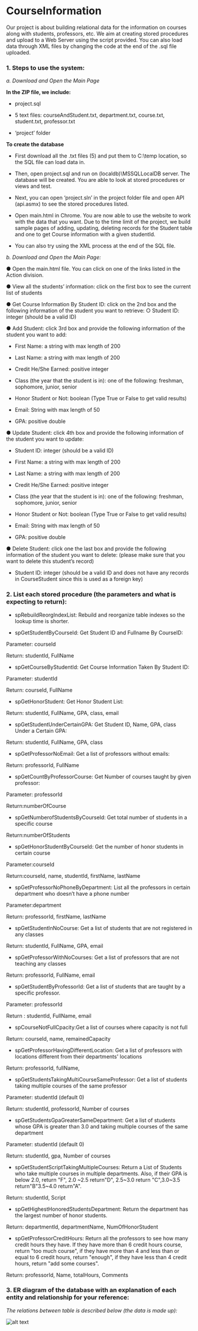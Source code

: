 # CourseInformation
Our project is about building relational data for the information on courses along with students, professors, etc. We aim at creating stored procedures and upload to a Web Server using the script provided. You can also load data through XML files by changing the code at the end of the .sql file uploaded.


### 1. Steps to use the system:
*a. Download and Open the Main Page*

__In the ZIP file, we include:__

- project.sql

- 5 text files: courseAndStudent.txt, department.txt, course.txt, student.txt, professor.txt

- ‘project’ folder

__To create the database__
- First download all the .txt files (5) and put them to C:\temp location, so the SQL file can load data in.

- Then, open project.sql and run on (localdb)\MSSQLLocalDB server. The database will be created. You are able to look at stored procedures or views and test.

- Next, you can open ‘project.sln’ in the project folder file and open API (api.asmx) to see the stored procedures listed.

- Open main.html in Chrome. You are now able to use the website to work with the data that you want. Due to the time limit of the project, we build sample pages of adding, updating, deleting records for the Student table and one to get Course information with a given studentId.

- You can also try using the XML process at the end of the SQL file.

*b. Download and Open the Main Page:*

● Open the main.html file. You can click on one of the links listed in the Action
division.

● View all the students’ information: click on the first box to see the current list
of students

● Get Course Information By Student ID​: click on the 2nd box and the following
information of the student you want to retrieve: ○ Student ID: integer (should be a valid ID)

● Add Student: click 3rd box and provide the following information of the student you want to add:
  
- First Name: a string with max length of 200

- Last Name: a string with max length of 200

- Credit He/She Earned: positive integer

- Class (the year that the student is in): one of the following: freshman,
sophomore, junior, senior

- Honor Student or Not: boolean (Type True or False to get valid results)

- Email: String with max length of 50

- GPA: positive double

● Update Student: click 4th box and provide the following information of the student you want to update:

- Student ID: integer (should be a valid ID)

- First Name: a string with max length of 200

- Last Name: a string with max length of 200

- Credit He/She Earned: positive integer

- Class (the year that the student is in): one of the following: freshman,
sophomore, junior, senior

- Honor Student or Not: boolean (Type True or False to get valid results)

- Email: String with max length of 50

- GPA: positive double

● Delete Student: click one the last box and provide the following information of the student you want to delete:
(please make sure that you want to delete this student’s record)
- Student ID: integer (should be a valid ID and does not have any records in CourseStudent since this is used as a foreign key)

### 2. List each stored procedure (the parameters and what is expecting to return):

- spRebuildReorgIndexList: Rebuild and reorganize table indexes so the lookup time is shorter.

- spGetStudentByCourseId: Get Student ID and Fullname By CourseID:

Parameter: courseId

Return: studentId, FullName

- spGetCourseByStudentId: Get Course Information Taken By Student ID:

Parameter: studentId

Return: courseId, FullName

- spGetHonorStudent: Get Honor Student List:

Return: studentId, FullName, GPA, class, email

- spGetStudentUnderCertainGPA: Get Student ID, Name, GPA, class Under a Certain GPA:

Return: studentId, FullName, GPA, class

- spGetProfessorNoEmail: Get a list of professors without emails: 

Return: professorId, FullName

 - spGetCountByProfessorCourse: Get Number of courses taught by given professor:
 
Parameter: professorId

Return:numberOfCourse

- spGetNumberofStudentsByCourseId: Get total number of students in a specific course

Return:numberOfStudents

- spGetHonorStudentByCourseId: Get the number of honor students in certain course

Parameter:courseId

Return:courseId, name, studentId, firstName, lastName

- spGetProfessorNoPhoneByDepartment: List all the professors in certain department who doesn’t have a phone number

Parameter:department

Return: professorId, firstName, lastName

- spGetStudentInNoCourse: Get a list of students that are not registered in any classes

Return: studentId, FullName, GPA, email

- spGetProfessorWithNoCourses: Get a list of professors that are not teaching any classes

Return: professorId, FullName, email

- spGetStudentByProfessorId: Get a list of students that are taught by a specific professor.

Parameter: professorId

Return : studentId, FullName, email

- spCourseNotFullCpacity:Get a list of courses where capacity is not full

Return: courseId, name, remainedCapacity

- spGetProfessorHavingDifferentLocation: Get a list of professors with locations different from their departments' locations 

Return: professorId, fullName,

- spGetStudentsTakingMultiCourseSameProfessor: Get a list of students taking multiple courses of the same professor

Parameter: studentId (default 0)

Return: studentId, professorId, Number of courses

- spGetStudentsGpaGreaterSameDepartment: Get a list of students whose GPA is greater than 3.0 and taking multiple courses of the same department

Parameter: studentId (default 0)

Return: studentId, gpa, Number of courses

- spGetStudentScriptTakingMultipleCourses: Return a List of Students who take multiple courses in multiple departments. Also, if their GPA is below 2.0, return "F", 2.0 ~2.5 return"D", 2.5~3.0 return "C",3.0~3.5 return"B"3.5~4.0 return"A".

Return: studentId, Script

- spGetHighestHonoredStudentsDepartment: Return the department has the largest number of honor students.

Return: departmentId, departmentName, NumOfHonorStudent

- spGetProfessorCreditHours: Return all the professors to see how many credit hours they have. If they have more than 6 credit hours course, return "too much course", if they have more than 4 and less than or equal to 6 credit hours, return "enough", if they have less than 4 credit hours, return "add some courses". 

Return: professorId, Name, totalHours, Comments

### 3. ER diagram of the database with an explanation of each entity and relationship for your reference:

*The relations between table is described below (the data is made up):*

![alt text](https://github.com/PhuongHo99/CourseInformation/blob/master/ER.png "Display1")
